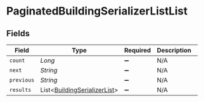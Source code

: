 # PaginatedBuildingSerializerListList


## Fields

| Field                                                                         | Type                                                                          | Required                                                                      | Description                                                                   | Example                                                                       |
| ----------------------------------------------------------------------------- | ----------------------------------------------------------------------------- | ----------------------------------------------------------------------------- | ----------------------------------------------------------------------------- | ----------------------------------------------------------------------------- |
| `count`                                                                       | *Long*                                                                        | :heavy_minus_sign:                                                            | N/A                                                                           | 123                                                                           |
| `next`                                                                        | *String*                                                                      | :heavy_minus_sign:                                                            | N/A                                                                           |                                                                               |
| `previous`                                                                    | *String*                                                                      | :heavy_minus_sign:                                                            | N/A                                                                           |                                                                               |
| `results`                                                                     | List<[BuildingSerializerList](../../models/shared/BuildingSerializerList.md)> | :heavy_minus_sign:                                                            | N/A                                                                           |                                                                               |